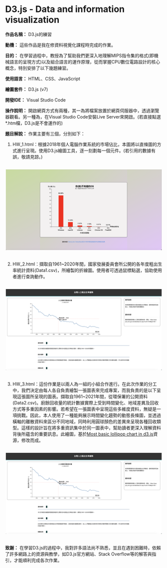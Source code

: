 # D3.js - Data and information visualization

**作品名稱：** D3.js的練習

**動機：** 這些作品是我在修資料視覺化課程時完成的作業。

**目的：** 在學習過程中，教授為了幫助我們更深入地理解MIPS指令集的格式(即機械語言的呈現方式)以及組合語言的運作原理，從而掌握CPU數位電路設計的核心概念，特別安排了以下幾題練習。

**使用語言：** HTML、CSS、JavaScript

**繪圖套件：** D3.js (v7)

**開發IDE：** Visual Studio Code

**操作說明：** 開啟網頁方式有兩種，其一為將檔案放置於網頁伺服器中，透過瀏覽器觀看。另一種為，在Visual Studio Code安裝Live Server來開啟。(若直接點選*.htm檔，D3.js是不會運作的)

**題目解說：** 作業主要有三個，分別如下：
1. HW_1.html：根據2018年個人電腦作業系統的市場佔比，本圖將以直條圖的方式進行呈現。使用D3.js繪圖工具，逐一刻劃每一個元件。(若引用的數據有誤，敬請見諒。)

<br>
<div align="center">
	<img src="./HW_1截圖.png" alt="Editor" width="500">
</div>
<br>

2. HW_2.html：擷取自1961~2020年間，國家發展委員會所公開的各年度粗出生率統計資料(Data1.csv)，所繪製的折線圖。使用者可透過鼠標點選，協助使用者進行查詢動作。

<br>
<div align="center">
	<img src="./HW_2截圖.png" alt="Editor" width="500">
</div>
<br>

3. HW_3.html：這份作業是以兩人為一組的小組合作進行。在此次作業的分工中，我們決定由每人各自負責繪製一張圖表來完成專案，而我負責的是以下呈現這張圖所呈現的圖表。擷取自1961~2021年間，從環保署的公開資料(Data2.csv)。廚餘回收量的統計數據實際上受到時間變化、地域差異及回收方式等多重因素的影響。若希望在一張圖表中呈現這些多維度資料，無疑是一項挑戰。因此，本人使用了一種能夠展示時間變化趨勢的動態長條圖，並透過橫軸的離散資料來區分不同地域，同時利用圓球顏色的差異來呈現各種回收類型。這樣的設計旨在將多重資訊集中於同一圖表中，幫助讀者更深入理解資料背後所蘊含的重要訊息。此繪圖，基於[Most basic lollipop chart in d3.js](https://d3-graph-gallery.com/graph/lollipop_basic.html)資源，修改而成。

<br>
<div align="center">
	<img src="./HW_2截圖.png" alt="Editor" width="500">
</div>
<br>


**致謝：** 在學習D3.js的過程中，我對許多語法尚不熟悉，並且在遇到困難時，依賴了許多網路上的資源與教學，如D3.js官方網站、Stack Overflow等的解答與指引，才能順利完成各次作業。
